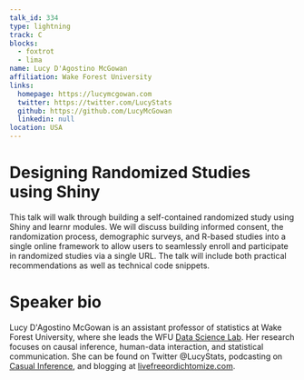```yaml
---
talk_id: 334
type: lightning
track: C
blocks:
  - foxtrot
  - lima
name: Lucy D'Agostino McGowan
affiliation: Wake Forest University
links:
  homepage: https://lucymcgowan.com
  twitter: https://twitter.com/LucyStats
  github: https://github.com/LucyMcGowan
  linkedin: null
location: USA
---
```


# Designing Randomized Studies using Shiny

This talk will walk through building a self-contained randomized study using Shiny and learnr modules. We will discuss building informed consent, the randomization process, demographic surveys, and R-based studies into a single online framework to allow users to seamlessly enroll and participate in randomized studies via a single URL. The talk will include both practical recommendations as well as technical code snippets.

# Speaker bio

Lucy D'Agostino McGowan is an assistant professor of statistics at Wake Forest University, where she leads the WFU [Data Science Lab](https://dmds.lucymcgowan.com). Her research focuses on causal inference, human-data interaction, and statistical communication. She can be found on Twitter @LucyStats, podcasting on [Casual Inference](https://casualinfer.libsyn.com), and blogging at [livefreeordichtomize.com](https://livefreeordichtomize.com).
